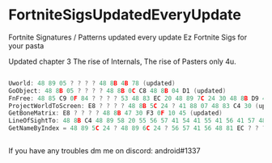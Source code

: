 # FortniteSigsUpdatedEveryUpdate
Fortnite Signatures / Patterns updated every update
Ez Fortnite Sigs for your pasta

Updated chapter 3
The rise of Internals, The rise of Pasters only 4u.
```cpp

Uworld: 48 89 05 ? ? ? ? 48 8B 4B 78 (updated)
GoObject: 48 8B 05 ? ? ? ? 48 8B 0C C8 48 8B 04 D1 (updated)
FnFree: 48 85 C9 0F 84 ? ? ? ? 53 48 83 EC 20 48 89 7C 24 30 48 8B D9 48 8B 3D ? ? ? ? 48 85 FF 0F 84 ? ? ? ? 48 8B 07 4C 8B 40 30 48 8D 05 ? ? ? ? 4C 3B C0 (updated)
ProjectWorldToScreen: E8 ? ? ? ? 48 8B 5C 24 ? 41 88 07 48 83 C4 30 (updated)
GetBoneMatrix: E8 ? ? ? ? 48 8B 47 30 F3 0F 10 45 (updated)
LineOfSightTo: 48 8B C4 48 89 58 20 55 56 57 41 54 41 55 41 56 41 57 48 8D 6C 24 ? 48 81 EC ? ? ? ? 0F 29 70 B8 0F 29 78 A8 44 0F 29 40 ? 48 8B 05 ? ? ? ? 48 33 C4 48 89 45 20 45 8A E9 (updated)
GetNameByIndex = 48 89 5C 24 ? 48 89 6C 24 ? 56 57 41 56 48 81 EC ? ? ? ? 48 8B 05 ? ? ? ? 48 33 C4 48 89 84 24 ? ? ? ? 48 8B F2 4C 8B F1 E8 ? ? ? ? 45 8B 06 33 ED 41 0F B7 16 41 C1 E8 10 89 54 24 24 44 89 44 24 ? 48 8B 4C 24 ? 48 C1 E9 20 8D 3C 09 4A 03 7C C0 ? 0F B7 17 C1 EA 06 41 39 6E 04



```

If you have any troubles dm me on discord: android#1337
